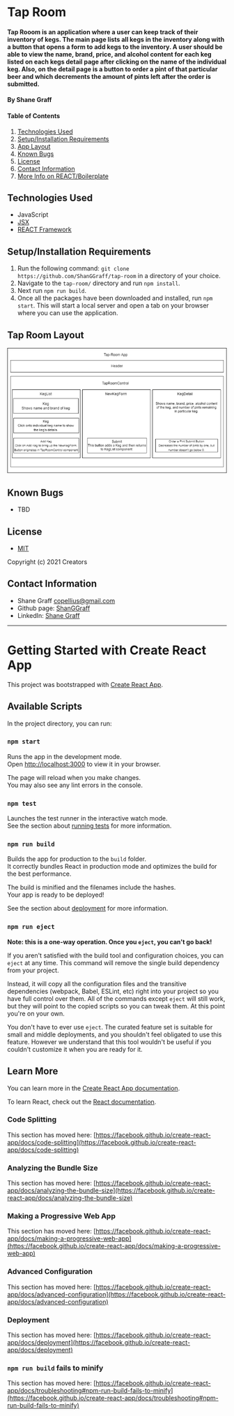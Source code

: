 # Tap Room

####  Tap Rooom is an application where a user can keep track of their inventory of kegs. The main page lists all kegs in the inventory along with a button that opens a form to add kegs to the inventory. A user should be able to view the name, brand, price, and alcohol content for each keg listed on each kegs detail page after clicking on the name of the individual keg. Also, on the detail page is a button to order a pint of that particular beer and which decrements the amount of pints left after the order is submitted.

#### **By Shane Graff**

#### Table of Contents

1. [Technologies Used](#technologies)
2. [Setup/Installation Requirements](#setup)
3. [App Layout](#layout)
4. [Known Bugs](#bugs)
5. [License](#license)
6. [Contact Information](#contact)
7. [More Info on REACT/Boilerplate](#react)

## Technologies Used <a id="technologies"></a>

* JavaScript
* [JSX](https://reactjs.org/docs/introducing-jsx.html) 
* [REACT Framework](https://reactjs.org)

## Setup/Installation Requirements <a id="setup"></a>

1. Run the following command: ```git clone https://github.com/ShanGGraff/tap-room``` in a directory of your choice.
2. Navigate to the ```tap-room/``` directory and run ```npm install```.
4. Next run ```npm run build```.
3. Once all the packages have been downloaded and installed, run ```npm start```. This will start a local server and open a tab on your browser where you can use the application.

## Tap Room Layout<a id="layout"></a>

![TapRoomLayout](./src/img/Tap-Room.drawio.png)

## Known Bugs <a id="bugs"></a>
* TBD

## License
* [MIT](https://choosealicense.com/licenses/mit/)

Copyright (c) 2021 Creators 

## Contact Information <a id="contact"></a>

* Shane Graff <copellius@gmail.com>
* Github page: [ShanGGraff](https://github.com/ShanGGraff)
* LinkedIn: [Shane Graff](https://www.linkedin.com/in/shanegraff)

-----------------------------------------------------------------

# Getting Started with Create React App <a id="react"></a>

This project was bootstrapped with [Create React App](https://github.com/facebook/create-react-app).

## Available Scripts

In the project directory, you can run:

### `npm start`

Runs the app in the development mode.\
Open [http://localhost:3000](http://localhost:3000) to view it in your browser.

The page will reload when you make changes.\
You may also see any lint errors in the console.

### `npm test`

Launches the test runner in the interactive watch mode.\
See the section about [running tests](https://facebook.github.io/create-react-app/docs/running-tests) for more information.

### `npm run build`

Builds the app for production to the `build` folder.\
It correctly bundles React in production mode and optimizes the build for the best performance.

The build is minified and the filenames include the hashes.\
Your app is ready to be deployed!

See the section about [deployment](https://facebook.github.io/create-react-app/docs/deployment) for more information.

### `npm run eject`

**Note: this is a one-way operation. Once you `eject`, you can't go back!**

If you aren't satisfied with the build tool and configuration choices, you can `eject` at any time. This command will remove the single build dependency from your project.

Instead, it will copy all the configuration files and the transitive dependencies (webpack, Babel, ESLint, etc) right into your project so you have full control over them. All of the commands except `eject` will still work, but they will point to the copied scripts so you can tweak them. At this point you're on your own.

You don't have to ever use `eject`. The curated feature set is suitable for small and middle deployments, and you shouldn't feel obligated to use this feature. However we understand that this tool wouldn't be useful if you couldn't customize it when you are ready for it.

## Learn More

You can learn more in the [Create React App documentation](https://facebook.github.io/create-react-app/docs/getting-started).

To learn React, check out the [React documentation](https://reactjs.org/).

### Code Splitting

This section has moved here: [https://facebook.github.io/create-react-app/docs/code-splitting](https://facebook.github.io/create-react-app/docs/code-splitting)

### Analyzing the Bundle Size

This section has moved here: [https://facebook.github.io/create-react-app/docs/analyzing-the-bundle-size](https://facebook.github.io/create-react-app/docs/analyzing-the-bundle-size)

### Making a Progressive Web App

This section has moved here: [https://facebook.github.io/create-react-app/docs/making-a-progressive-web-app](https://facebook.github.io/create-react-app/docs/making-a-progressive-web-app)

### Advanced Configuration

This section has moved here: [https://facebook.github.io/create-react-app/docs/advanced-configuration](https://facebook.github.io/create-react-app/docs/advanced-configuration)

### Deployment

This section has moved here: [https://facebook.github.io/create-react-app/docs/deployment](https://facebook.github.io/create-react-app/docs/deployment)

### `npm run build` fails to minify

This section has moved here: [https://facebook.github.io/create-react-app/docs/troubleshooting#npm-run-build-fails-to-minify](https://facebook.github.io/create-react-app/docs/troubleshooting#npm-run-build-fails-to-minify)